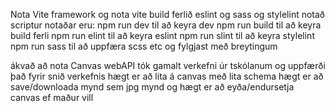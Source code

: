 Nota Vite framework og nota vite build ferlið
eslint og sass og stylelint notað
scriptur notaðar eru:
npm run dev til að keyra dev
npm run build til að keyra build ferli
npm run elint til að keyra eslint
npm run slint til að keyra stylelint
npm run sass til að uppfæra scss etc og fylgjast með breytingum

ákvað að nota Canvas webAPI  tók gamalt verkefni úr tskólanum og uppfærði það fyrir snið verkefnis
hægt er að lita á canvas með lita schema hægt er að save/downloada mynd sem jpg mynd
og hægt er að eyða/endursetja canvas ef maður vill
